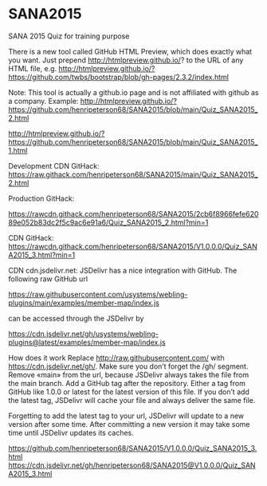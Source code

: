 # SANA2015
SANA 2015 Quiz for training purpose

There is a new tool called GitHub HTML Preview, which does exactly what you want. Just prepend http://htmlpreview.github.io/? to the URL of any HTML file, e.g. http://htmlpreview.github.io/?https://github.com/twbs/bootstrap/blob/gh-pages/2.3.2/index.html

Note: This tool is actually a github.io page and is not affiliated with github as a company.
Example: 
http://htmlpreview.github.io/?https://github.com/henripeterson68/SANA2015/blob/main/Quiz_SANA2015_2.html

http://htmlpreview.github.io/?https://github.com/henripeterson68/SANA2015/blob/main/Quiz_SANA2015_1.html

Development CDN GitHack:
https://raw.githack.com/henripeterson68/SANA2015/main/Quiz_SANA2015_2.html

Production GitHack:

https://rawcdn.githack.com/henripeterson68/SANA2015/2cb6f8966fefe62089e052b83dc2f5c9ac6e91a6/Quiz_SANA2015_2.html?min=1

CDN GitHack:
https://rawcdn.githack.com/henripeterson68/SANA2015/V1.0.0.0/Quiz_SANA2015_3.html?min=1

CDN cdn.jsdelivr.net:
JSDelivr has a nice integration with GitHub. The following raw GitHub url

https://raw.githubusercontent.com/usystems/webling-plugins/main/examples/member-map/index.js

can be accessed through the JSDelivr by

https://cdn.jsdelivr.net/gh/usystems/webling-plugins@latest/examples/member-map/index.js

How does it work
Replace http://raw.githubusercontent.com/ with https://cdn.jsdelivr.net/gh/. Make sure you don’t forget the /gh/ segment.
Remove «main» from the url, because JSDelivr always takes the file from the main branch.
Add a GitHub tag after the repository. Either a tag from GitHub like 1.0.0 or latest for the latest version of this file.
If you don’t add the latest tag, JSDelivr will cache your file and always deliver the same file.

Forgetting to add the latest tag to your url, JSDelivr will update to a new version after some time. After committing a new version it may take some time until JSDelivr updates its caches.

https://github.com/henripeterson68/SANA2015/V1.0.0.0/Quiz_SANA2015_3.html
https://cdn.jsdelivr.net/gh/henripeterson68/SANA2015@V1.0.0.0/Quiz_SANA2015_3.html
